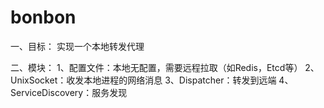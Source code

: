 # bonbon

一、目标：
    实现一个本地转发代理

二、模块：
    1、配置文件：本地无配置，需要远程拉取（如Redis，Etcd等）
    2、UnixSocket：收发本地进程的网络消息
    3、Dispatcher：转发到远端
    4、ServiceDiscovery：服务发现
